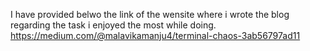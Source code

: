 I have provided belwo the link of the wensite where i wrote the blog regarding the task i enjoyed the most while doing. 
https://medium.com/@malavikamanju4/terminal-chaos-3ab56797ad11
